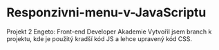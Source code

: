 # Responzivni-menu-v-JavaScriptu
Projekt 2 Engeto: Front-end Developer Akademie
Vytvořil jsem branch k projektu, kde je použitý kradší kód JS a lehce upravený kód CSS.
